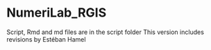 # NumeriLab_RGIS

Script, Rmd and md files are in the script folder
This version includes revisions by Estéban Hamel
